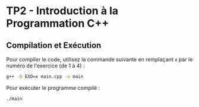 # TP2 - Introduction à la Programmation C++

## Compilation et Exécution

Pour compiler le code, utilisez la commande suivante en remplaçant `x` par le numéro de l'exercice (de 1 à 4) :

```sh
g++ -D EXO=x main.cpp -o main
```

Pour exécuter le programme compilé :

```sh
./main
```








